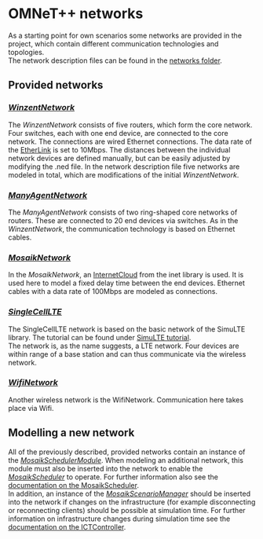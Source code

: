 # OMNeT++ networks
As a starting point for own scenarios some networks are provided in the project, which contain different communication technologies and topologies. \
The network description files can be found in the [networks folder](../cosima_omnetpp_project/networks). 

## Provided networks

### *[WinzentNetwork](../cosima_omnetpp_project/networks/WinzentNetwork.ned)*
The *WinzentNetwork* consists of five routers, which form the core network. Four switches, each with one end device, are connected to the core network. The connections are wired Ethernet connections. The data rate of the [EtherLink](https://doc.omnetpp.org/inet/api-current/neddoc/src-inet-node-ethernet-EtherLink.ned.html) is set to 10Mbps. The distances between the individual network devices are defined manually, but can be easily adjusted by modifying the .ned file. In the network description file five networks are modeled in total, which are modifications of the initial *WinzentNetwork*. 

### *[ManyAgentNetwork](../cosima_omnetpp_project/networks/ManyAgentNetwork.ned)*
The *ManyAgentNetwork* consists of two ring-shaped core networks of routers. These are connected to 20 end devices via switches. 
As in the *WinzentNetwork*, the communication technology is based on Ethernet cables. 

### *[MosaikNetwork](../cosima_omnetpp_project/networks/MosaikNetwork.ned)*
In the *MosaikNetwork*, an [InternetCloud](https://doc.omnetpp.org/inet/api-current/neddoc/src-inet-node-internetcloud-InternetCloud.ned.html) from the inet library is used. It is used here to model a fixed delay time between the end devices. Ethernet cables with a data rate of 100Mbps are modeled as connections.

### *[SingleCellLTE](../cosima_omnetpp_project/networks/SingleCellLTE.ned)*
The SingleCellLTE network is based on the basic network of the SimuLTE library. The tutorial can be found under [SimuLTE tutorial](https://simulte.com/tutorial-basic.html). \
The network is, as the name suggests, a LTE network. Four devices are within range of a base station and can thus communicate via the wireless network. 

### *[WifiNetwork](../cosima_omnetpp_project/networks/WifiNetwork.ned)*
Another wireless network is the WifiNetwork. Communication here takes place via Wifi. 

## Modelling a new network
All of the previously described, provided networks contain an instance of the *[MosaikSchedulerModule](../cosima_omnetpp_project/modules/MosaikSchedulerModule.h)*. When modeling an additional network, this module must also be inserted into the network to enable the *[MosaikScheduler](../cosima_omnetpp_project/modules/MosaikScheduler.h)* to operate. For further information also see the [documentation on the MosaikScheduler](MosaikScheduler.md). \
In addition, an instance of the *[MosaikScenarioManager](../cosima_omnetpp_project/modules/MosaikScenarioManager.h)* should be inserted into the network if changes on the infrastructure (for example disconnecting or reconnecting clients) should be possible at simulation time. For further information on infrastructure changes during simulation time see the [documentation on the ICTController](ICTController.md).


